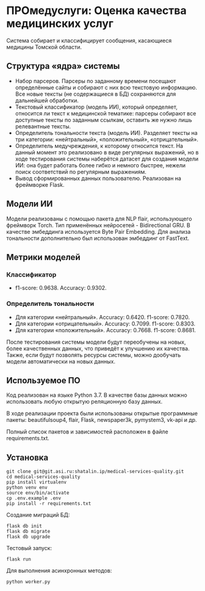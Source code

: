 ПРОмедуслуги: Оценка качества медицинских услуг
=========================================



Система собирает и классифицирует сообщения, касающиеся медицины Томской области.

## Структура «ядра» системы

* Набор парсеров. Парсеры по заданному времени посещают определённые сайты и собирают с них всю текстовую информацию. Все новые тексты (не содержащиеся в БД) сохраняются для дальнейшей обработки.
* Текстовый классификатор (модель ИИ), который определяет, относится ли текст к медицинской тематике: парсеры собирают все доступные тексты по заданным ссылкам, оставить же нужно лишь релевантные тексты.
* Определитель тональности текста (модель ИИ). Разделяет тексты на три категории: «нейтральный», «положительный», «отрицательный».
* Определитель медучреждения, к которому относится текст. На данный момент это реализовано в виде регулярных выражений, но в ходе тестирования системы наберётся датасет для создания модели ИИ: она будет работать более гибко и немного быстрее, нежели поиск соответствий по регулярным выражениям.
* Вывод сформированных данных пользователю. Реализован на фреймворке Flask.

## Модели ИИ

Модели реализованы с помощью пакета для NLP flair, использующего фреймворк Torch. Тип применённых нейросетей - Bidirectional GRU. В качестве эмбеддинга используется Byte Pair Embedding. Для анализа тональности дополнительно был использован эмбеддинг от FastText.

## Метрики моделей

### Классификатор

* f1-score: 0.9638. Accuracy: 0.9302.

### Определитель тональности

* Для категории «нейтральный». Accuracy: 0.6420. f1-score: 0.7820.
* Для категории «отрицательный». Accuracy: 0.7099. f1-score: 0.8303.
* Для категории «положительный». Accuracy: 0.7668. f1-score: 0.8681.

После тестирования системы модели будут переобучены на новых, более качественных данных, что приведёт к улучшению их качества. Также, если будут позволять ресурсы системы, можно дообучать модели автоматически на новых данных.

## Используемое ПО
Код реализован на языке Python 3.7. В качестве базы данных можно использовать любую открытую реляционную базу данных.

В ходе реализации проекта были использованы открытые программные пакеты: beautifulsoup4, flair, Flask, newspaper3k, pymystem3, vk-api и др.

Полный список пакетов и зависимостей расположен в файле requirements.txt.

Установка
---------

    git clone git@git.asi.ru:shatalin.ip/medical-services-quality.git
    cd medical-services-quality
    pip install virtualenv
    python venv env
    source env/bin/activate
    cp .env.example .env
    pip install -r requirements.txt

Создание миграций БД:

    flask db init
    flask db migrate
    flask db upgrade

Тестовый запуск:
    
    flask run

Для выполнения асинхронных методов:

    python worker.py


